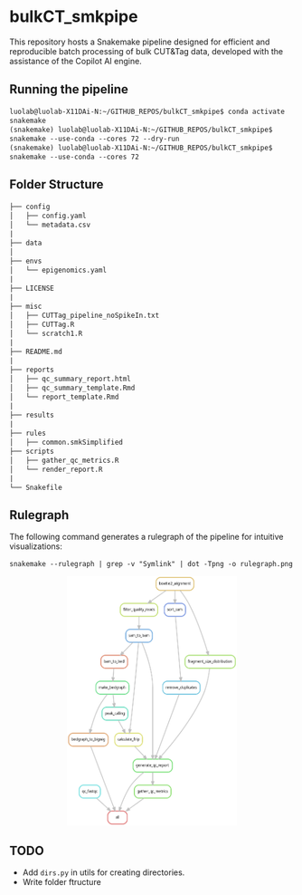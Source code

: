 # bulkCT_smkpipe

This repository hosts a Snakemake pipeline designed for efficient and reproducible batch processing of bulk CUT&Tag data, developed with the assistance of the Copilot AI engine.

## Running the pipeline

```
luolab@luolab-X11DAi-N:~/GITHUB_REPOS/bulkCT_smkpipe$ conda activate snakemake
(snakemake) luolab@luolab-X11DAi-N:~/GITHUB_REPOS/bulkCT_smkpipe$ snakemake --use-conda --cores 72 --dry-run
(snakemake) luolab@luolab-X11DAi-N:~/GITHUB_REPOS/bulkCT_smkpipe$ snakemake --use-conda --cores 72
```

## Folder Structure

```
├── config
│   ├── config.yaml
│   └── metadata.csv
|
├── data
│
├── envs
│   └── epigenomics.yaml
|
├── LICENSE
|
├── misc
│   ├── CUTTag_pipeline_noSpikeIn.txt
│   ├── CUTTag.R
│   └── scratch1.R
|
├── README.md
|
├── reports
│   ├── qc_summary_report.html
│   ├── qc_summary_template.Rmd
│   └── report_template.Rmd
|
├── results
|
├── rules
│   ├── common.smkSimplified
├── scripts
│   ├── gather_qc_metrics.R
│   └── render_report.R
|
└── Snakefile
```

## Rulegraph

The following command generates a rulegraph of the pipeline for intuitive visualizations:
```
snakemake --rulegraph | grep -v "Symlink" | dot -Tpng -o rulegraph.png
```

<p align="center">
  <img width="300"  src="https://github.com/RuiyuRayWang/bulkCT_smkpipe/blob/master/rulegraph.png">
</p>

## TODO

- Add `dirs.py` in utils for creating directories.
- Write folder ftructure